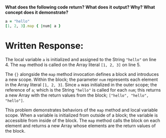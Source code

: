 **What does the following code return? What does it output? Why? What concept does it demonstrate?**

```ruby
a = "hello"
[1, 2, 3].map { |num| a }
```
# Written Response:

The local variable `a` is initialized and assigned to the String `"hello"` on line 4. The `map` method is called on the Array literal `[1, 2, 3]` on line 5.

The `{}` alongside the `map` method invocation defines a block and introduces a new scope. Within the block; the parameter `num` represents each element in the Array literal `[1, 2, 3]`. Since `a` was initialized in the outer scope; the reference of `a`; which is the String `"hello"` is called for each `num`; this returns a new Array with the return values from the block; `["hello", "hello", "hello"]`.

This problem demonstrates behaviors of the `map` method and local variable scope. When a variable is initialized from outside of a block; the variable is accessible from inside of the block. The `map` method calls the block on each element and returns a new Array whose elements are the return values of the block.


